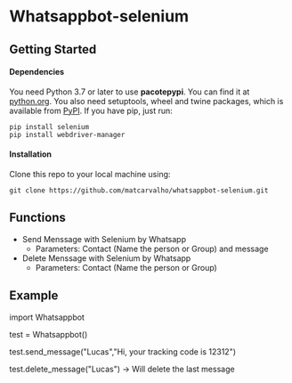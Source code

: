 # Whatsappbot-selenium

## Getting Started
#### Dependencies
You need Python 3.7 or later to use **pacotepypi**. You can find it at [python.org](https://www.python.org/).
You also need setuptools, wheel and twine packages, which is available from [PyPI](https://pypi.org). If you have pip, just run:
```
pip install selenium
pip install webdriver-manager
```
#### Installation
Clone this repo to your local machine using:
```
git clone https://github.com/matcarvalho/whatsappbot-selenium.git
```
## Functions
- Send Menssage with Selenium by Whatsapp
  - Parameters: Contact  (Name the person or Group) and message
- Delete Menssage with Selenium by Whatsapp
  - Parameters: Contact (Name the person or Group)

## Example

import Whatsappbot

test = Whatsappbot()

test.send_message("Lucas","Hi, your tracking code is 12312")

test.delete_message("Lucas") -> Will delete the last message
